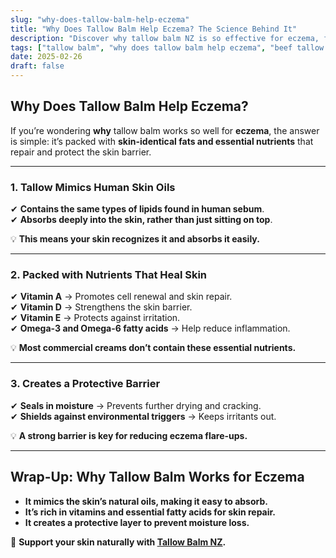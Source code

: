 ```yaml
---
slug: "why-does-tallow-balm-help-eczema"
title: "Why Does Tallow Balm Help Eczema? The Science Behind It"
description: "Discover why tallow balm NZ is so effective for eczema, from its skin-identical fats to its rich vitamin content."
tags: ["tallow balm", "why does tallow balm help eczema", "beef tallow for skin NZ"]
date: 2025-02-26
draft: false
---
```


## Why Does Tallow Balm Help Eczema?  

If you’re wondering **why** tallow balm works so well for **eczema**, the answer is simple: it’s packed with **skin-identical fats and essential nutrients** that repair and protect the skin barrier.  

---

### **1. Tallow Mimics Human Skin Oils**  

✔ **Contains the same types of lipids found in human sebum**.  
✔ **Absorbs deeply into the skin, rather than just sitting on top**.  

💡 **This means your skin recognizes it and absorbs it easily.**  

---

### **2. Packed with Nutrients That Heal Skin**  

✔ **Vitamin A** → Promotes cell renewal and skin repair.  
✔ **Vitamin D** → Strengthens the skin barrier.  
✔ **Vitamin E** → Protects against irritation.  
✔ **Omega-3 and Omega-6 fatty acids** → Help reduce inflammation.  

💡 **Most commercial creams don’t contain these essential nutrients.**  

---

### **3. Creates a Protective Barrier**  

✔ **Seals in moisture** → Prevents further drying and cracking.  
✔ **Shields against environmental triggers** → Keeps irritants out.  

💡 **A strong barrier is key for reducing eczema flare-ups.**  

---

## **Wrap-Up: Why Tallow Balm Works for Eczema**  

- **It mimics the skin’s natural oils, making it easy to absorb.**  
- **It’s rich in vitamins and essential fatty acids for skin repair.**  
- **It creates a protective layer to prevent moisture loss.**  

🔗 **Support your skin naturally with [Tallow Balm NZ](https://primalpantry.co.nz/shop/products/tallow-skin/).**
